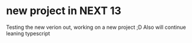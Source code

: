 # new project in NEXT 13

Testing the new verion out, working on a new project ;D
Also will continue leaning typescript